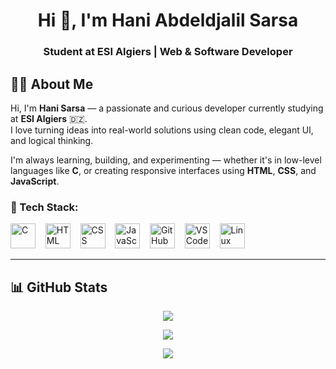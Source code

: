 <h1 align="center">Hi 👋, I'm Hani Abdeldjalil Sarsa</h1>
<h3 align="center"> Student at ESI Algiers | Web & Software Developer</h3>

## 👨‍💻 About Me

Hi, I'm **Hani Sarsa** — a passionate and curious developer currently studying at **ESI Algiers** 🇩🇿.  
I love turning ideas into real-world solutions using clean code, elegant UI, and logical thinking.

I'm always learning, building, and experimenting — whether it's in low-level languages like **C**, or creating responsive interfaces using **HTML**, **CSS**, and **JavaScript**.

### 💬 Tech Stack:
<p align="left">
  <img src="https://skillicons.dev/icons?i=c" height="40" alt="C"/>
  &nbsp;&nbsp;
  <img src="https://skillicons.dev/icons?i=html" height="40" alt="HTML"/>
  &nbsp;&nbsp;
  <img src="https://skillicons.dev/icons?i=css" height="40" alt="CSS"/>
  &nbsp;&nbsp;
  <img src="https://skillicons.dev/icons?i=js" height="40" alt="JavaScript"/>
  &nbsp;&nbsp;
  <img src="https://skillicons.dev/icons?i=github" height="40" alt="GitHub"/>
  &nbsp;&nbsp;
  <img src="https://skillicons.dev/icons?i=vscode" height="40" alt="VS Code"/>
  &nbsp;&nbsp;
  <img src="https://skillicons.dev/icons?i=linux" height="40" alt="Linux"/>
</p>

---

## 📊 GitHub Stats

<p align="center">
  <img src="https://github-readme-stats.vercel.app/api?username=hanisersa&show_icons=true&theme=tokyonight&hide_border=true" />
</p>

<p align="center">
  <img src="https://github-readme-streak-stats.herokuapp.com/?user=hanisersa&theme=tokyonight&hide_border=true" />
</p>

<p align="center">
  <img src="https://github-profile-trophy.vercel.app/?username=hanisersa&theme=tokyonight&no-frame=true&row=1" />
</p>

